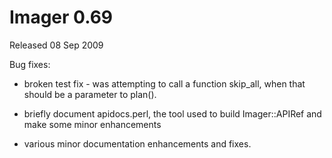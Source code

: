 # Imager 0.69

Released 08 Sep 2009

Bug fixes:

- broken test fix - was attempting to call a function skip_all, when that should be a parameter to plan().

- briefly document apidocs.perl, the tool used to build Imager::APIRef and make some minor enhancements

- various minor documentation enhancements and fixes.